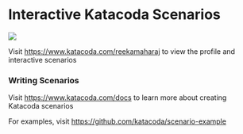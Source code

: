 # Interactive Katacoda Scenarios

[![](http://shields.katacoda.com/katacoda/reekamaharaj/count.svg)](https://www.katacoda.com/reekamaharaj "Get your profile on Katacoda.com")

Visit https://www.katacoda.com/reekamaharaj to view the profile and interactive scenarios

### Writing Scenarios
Visit https://www.katacoda.com/docs to learn more about creating Katacoda scenarios

For examples, visit https://github.com/katacoda/scenario-example
